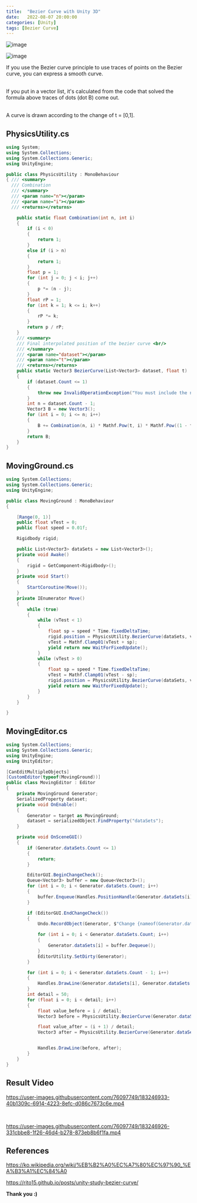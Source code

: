```yaml
---
title:  "Bezier Curve with Unity 3D"
date:   2022-08-07 20:00:00
categories: [Unity]
tags: [Bezier Curve]
---
```

![image](https://user-images.githubusercontent.com/76097749/183246966-a9f9160b-f856-4019-82bf-7c42710c3583.png)

![image](https://user-images.githubusercontent.com/76097749/183246957-4116eb3b-a176-4aab-8b36-139a9d68d2b4.png)

If you use the Bezier curve principle to use traces of points on the Bezier curve, you can express a smooth curve.
<br><br>

If you put in a vector list, it's calculated from the code that solved the formula above traces of dots (dot B) come out.
<br><br>

A curve is drawn according to the change of t = [0,1].
## PhysicsUtility.cs
```csharp
using System;
using System.Collections;
using System.Collections.Generic;
using UnityEngine;

public class PhysicsUtility : MonoBehaviour
{ /// <summary>
  /// Combination
  /// </summary>
  /// <param name="n"></param>
  /// <param name="i"></param>
  /// <returns></returns>

    public static float Combination(int n, int i)
    {
        if (i < 0)
        {
            return 1;
        }
        else if (i > n)
        {
            return 1;
        }
        float p = 1;
        for (int j = 0; j < i; j++)
        {
            p *= (n - j);
        }
        float rP = 1;
        for (int k = 1; k <= i; k++)
        {
            rP *= k;
        }
        return p / rP;
    }
    /// <summary>
    /// Final interpolated position of the bezier curve <br/>
    /// </summary>
    /// <param name="dataset"></param>
    /// <param name="t"></param>
    /// <returns></returns>
    public static Vector3 BezierCurve(List<Vector3> dataset, float t)
    {
        if (dataset.Count <= 1)
        {
            throw new InvalidOperationException("You must include the number of at least two points!!");
        }
        int n = dataset.Count - 1;
        Vector3 B = new Vector3();
        for (int i = 0; i <= n; i++)
        {
            B += Combination(n, i) * Mathf.Pow(t, i) * Mathf.Pow((1 - t), n - i) * dataset[i];
        }
        return B;
    }
}

```

## MovingGround.cs
```csharp
using System.Collections;
using System.Collections.Generic;
using UnityEngine;

public class MovingGround : MonoBehaviour
{

    [Range(0, 1)]
    public float vTest = 0;
    public float speed = 0.01f;

    Rigidbody rigid;

    public List<Vector3> dataSets = new List<Vector3>();
    private void Awake()
    {
        rigid = GetComponent<Rigidbody>();
    }
    private void Start()
    {
        StartCoroutine(Move());
    }
    private IEnumerator Move()
    {
        while (true)
        {
            while (vTest < 1)
            {
                float sp = speed * Time.fixedDeltaTime;
                rigid.position = PhysicsUtility.BezierCurve(dataSets, vTest);
                vTest = Mathf.Clamp01(vTest + sp);
                yield return new WaitForFixedUpdate();
            }
            while (vTest > 0)
            {
                float sp = speed * Time.fixedDeltaTime;
                vTest = Mathf.Clamp01(vTest - sp);
                rigid.position = PhysicsUtility.BezierCurve(dataSets, vTest);
                yield return new WaitForFixedUpdate();
            }
        }
    }

}
```

## MovingEditor.cs

```csharp
using System.Collections;
using System.Collections.Generic;
using UnityEngine;
using UnityEditor;

[CanEditMultipleObjects]
[CustomEditor(typeof(MovingGround))]
public class MovingEditor : Editor
{
    private MovingGround Generator;
    SerializedProperty dataset;
    private void OnEnable()
    {
        Generator = target as MovingGround;
        dataset = serializedObject.FindProperty("dataSets");
    }

    private void OnSceneGUI()
    {
        if (Generator.dataSets.Count <= 1)
        {
            return;
        }

        EditorGUI.BeginChangeCheck();
        Queue<Vector3> buffer = new Queue<Vector3>();
        for (int i = 0; i < Generator.dataSets.Count; i++)
        {
            buffer.Enqueue(Handles.PositionHandle(Generator.dataSets[i], Quaternion.identity));
        }

        if (EditorGUI.EndChangeCheck())
        {
            Undo.RecordObject(Generator, $"Change {nameof(Generator.dataSets)}");

            for (int i = 0; i < Generator.dataSets.Count; i++)
            {
                Generator.dataSets[i] = buffer.Dequeue();
            }
            EditorUtility.SetDirty(Generator);
        }

        for (int i = 0; i < Generator.dataSets.Count - 1; i++)
        {
            Handles.DrawLine(Generator.dataSets[i], Generator.dataSets[i + 1]);
        }
        int detail = 50;
        for (float i = 0; i < detail; i++)
        {
            float value_before = i / detail;
            Vector3 before = PhysicsUtility.BezierCurve(Generator.dataSets, value_before);

            float value_after = (i + 1) / detail;
            Vector3 after = PhysicsUtility.BezierCurve(Generator.dataSets, value_after); ;


            Handles.DrawLine(before, after);
        }
    }
}

```

## Result Video


https://user-images.githubusercontent.com/76097749/183246933-40b1309c-6914-4223-8efc-d086c7673c6e.mp4

<br>


https://user-images.githubusercontent.com/76097749/183246926-331cbbe8-1f26-46d4-b278-873eb8b6f1fa.mp4


## References

https://ko.wikipedia.org/wiki/%EB%B2%A0%EC%A7%80%EC%97%90_%EA%B3%A1%EC%84%A0

https://rito15.github.io/posts/unity-study-bezier-curve/

<b>Thank you :)</b>
